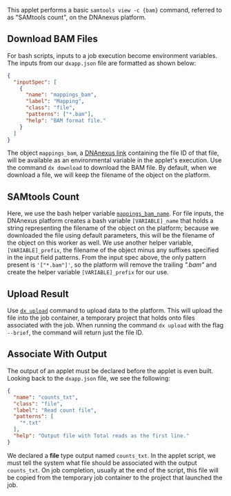 This applet performs a basic `samtools view -c {bam}` command, referred to as "SAMtools count", on the DNAnexus platform.

## Download BAM Files
For bash scripts, inputs to a job execution become environment variables. The inputs from our `dxapp.json` file are formatted as shown below:
```json
{
  "inputSpec": [
    {
      "name": "mappings_bam",
      "label": "Mapping",
      "class": "file",
      "patterns": ["*.bam"],
      "help": "BAM format file."
    }
  ]
}
```
The object `mappings_bam`, a [DNAnexus link](https://wiki.dnanexus.com/FAQ#What-are-DNAnexus-links,-and-how-are-they-different-from-using-the-data-object-IDs%3F)
containing the file ID of that file, will be available as an environmental variable in the applet's execution. Use the command `dx download` to download the BAM file. By default, when we download a file,
we will keep the filename of the object on the platform.
<!--SECTION: Download bam files -->

## SAMtools Count
Here, we use the bash helper variable [`mappings_bam_name`](https://wiki.dnanexus.com/Developer-Tutorials/Sample-Code?bash#Bash-app-helper-variables). For file inputs,
the DNAnexus platform creates a bash variable `[VARIABLE]_name` that holds a string representing
the filename of the object on the platform; because we downloaded the file using default parameters, this will be the filename of the object on this
worker as well. We use another helper variable, `[VARIABLE]_prefix`, the filename
of the object minus any suffixes specified in the input field patterns. From the input spec above,
the only pattern present is `'["*.bam"]'`, so the platform will remove the trailing *".bam"* and create the helper variable `[VARIABLE]_prefix` for our use.
<!--SECTION: Run samtools view -->

## Upload Result
Use [`dx upload`](https://wiki.dnanexus.com/Command-Line-Client/Index-of-dx-Commands#upload) command to upload data to the platform. This will upload the file into the
job container, a temporary project that holds onto files associated
with the job. When running the command `dx upload` with the flag `--brief`, the command will return just the
file ID.
<!--SECTION: Upload result -->
<!-- INCLUDE: {% include note.html content="While job containers are an integral part of the execution process, a deeper discussion goes out of scope of a basic tutorial. Review the [Containers for Execution](https://wiki.dnanexus.com/API-Specification-v1.0.0/Containers-for-Execution) wiki page for more information." %} -->

## Associate With Output
The output of an applet must be declared before the applet is even built. Looking back to the `dxapp.json` file, we see the following:
```json
{
  "name": "counts_txt",
  "class": "file",
  "label": "Read count file",
  "patterns": [
    "*.txt"
  ],
  "help": "Output file with Total reads as the first line."
}
```
We declared a **file** type output named `counts_txt`. In the applet script, we must tell the system what file should be associated with the output `counts_txt`. On job completion, usually at the end of the script, this file will be copied from the temporary job container to the project that launched the job.  
<!--SECTION: Associate with output -->
